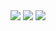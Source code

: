 <img src="https://img.shields.io/github/last-commit/nahuelmol/gostacking"/>
<img src="https://img.shields.io/github/languages/code-size/nahuelmol/gostacking"/>
<img src="https://img.shields.io/github/languages/top/nahuelmol/gostacking"/>

